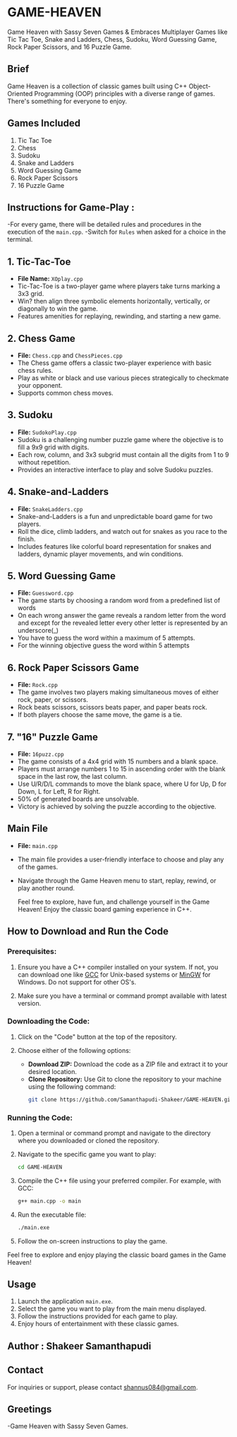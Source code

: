 # GAME-HEAVEN
Game Heaven with Sassy Seven Games & 
Embraces Multiplayer Games like Tic Tac Toe, Snake and Ladders, Chess, Sudoku, Word Guessing Game, Rock Paper Scissors,  and 16 Puzzle Game.

## Brief
Game Heaven is a collection of classic games built using C++ Object-Oriented Programming (OOP) principles with a diverse range of games. There's something for everyone to enjoy.

## Games Included
1. Tic Tac Toe
2. Chess
3. Sudoku
4. Snake and Ladders
5. Word Guessing Game
6. Rock Paper Scissors
7. 16 Puzzle Game

## Instructions for Game-Play :
-For every game, there will be detailed rules and procedures in the execution of the `main.cpp`.
-Switch for `Rules` when asked for a choice in the terminal.


## 1. Tic-Tac-Toe
- **File Name:** `XOplay.cpp`
- Tic-Tac-Toe is a two-player game where players take turns marking a 3x3 grid.
- Win? then align three symbolic elements horizontally, vertically, or diagonally to win the game.
- Features amenities for replaying, rewinding, and starting a new game.


## 2. Chess Game
- **File:** `Chess.cpp` and `ChessPieces.cpp`
- The Chess game offers a classic two-player experience with basic chess rules.
- Play as white or black and use various pieces strategically to checkmate your opponent.
- Supports common chess moves.

 ## 3. Sudoku
- **File:** `SudokoPlay.cpp`
- Sudoku is a challenging number puzzle game where the objective is to fill a 9x9 grid with digits.
- Each row, column, and 3x3 subgrid must contain all the digits from 1 to 9 without repetition.
- Provides an interactive interface to play and solve Sudoku puzzles.


## 4. Snake-and-Ladders
- **File:** `SnakeLadders.cpp`
- Snake-and-Ladders is a fun and unpredictable board game for two players.
- Roll the dice, climb ladders, and watch out for snakes as you race to the finish.
- Includes features like colorful board representation for snakes and ladders, dynamic player movements, and win conditions.

## 5. Word Guessing Game
- **File:** `Guessword.cpp`
- The game starts by choosing a random word from a predefined list of words
- On each wrong answer the game reveals a random letter from the word and except for the revealed letter every other letter is represented by an underscore(_)
- You have to guess the word within a maximum of 5 attempts.
- For the winning objective guess the word within 5 attempts


## 6. Rock Paper Scissors Game
- **File:** `Rock.cpp`
- The game involves two players making simultaneous moves of either rock, paper, or scissors.
- Rock beats scissors, scissors beats paper, and paper beats rock.
- If both players choose the same move, the game is a tie.

  
## 7. "16" Puzzle Game
- **File:** `16puzz.cpp`
- The game consists of a 4x4 grid with 15 numbers and a blank space.
- Players must arrange numbers 1 to 15 in ascending order with the blank space in the last row, the last column.
- Use U/R/D/L commands to move the blank space, where U for Up, D for Down, L for Left, R for Right.
- 50% of generated boards are unsolvable.
- Victory is achieved by solving the puzzle according to the objective.


## Main File
- **File:** `main.cpp`
- The main file provides a user-friendly interface to choose and play any of the games.
- Navigate through the Game Heaven menu to start, replay, rewind, or play another round.

   Feel free to explore, have fun, and challenge yourself in the Game Heaven! Enjoy the classic board gaming experience in C++.


## How to Download and Run the Code

### Prerequisites:
1. Ensure you have a C++ compiler installed on your system. If not, you can download one like [GCC](https://gcc.gnu.org/) for Unix-based systems or [MinGW](https://mingw-w64.org/doku.php) for Windows. Do not support for other OS's.

2. Make sure you have a terminal or command prompt available with latest version.

### Downloading the Code:
1. Click on the "Code" button at the top of the repository.

2. Choose either of the following options:
   - **Download ZIP:** Download the code as a ZIP file and extract it to your desired location.
   - **Clone Repository:** Use Git to clone the repository to your machine using the following command:
     ```bash
     git clone https://github.com/Samanthapudi-Shakeer/GAME-HEAVEN.git 
     ```
     
### Running the Code:
1. Open a terminal or command prompt and navigate to the directory where you downloaded or cloned the repository.

2. Navigate to the specific game you want to play:
   ```bash
   cd GAME-HEAVEN
   ```

3. Compile the C++ file using your preferred compiler. For example, with GCC:
   ```bash
   g++ main.cpp -o main
   ```

4. Run the executable file:
   ```bash
   ./main.exe
   ```

5. Follow the on-screen instructions to play the game.

Feel free to explore and enjoy playing the classic board games in the Game Heaven!


## Usage
1. Launch the application `main.exe`.
2. Select the game you want to play from the main menu displayed.
3. Follow the instructions provided for each game to play.
4. Enjoy hours of entertainment with these classic games.


## Author : Shakeer Samanthapudi

## Contact
For inquiries or support, please contact shannus084@gmail.com.

## Greetings 
-Game Heaven with Sassy Seven Games.


